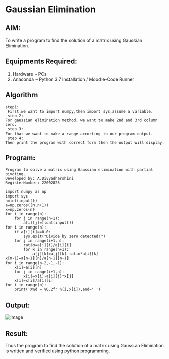 # Gaussian Elimination

## AIM:
To write a program to find the solution of a matrix using Gaussian Elimination.

## Equipments Required:
1. Hardware – PCs
2. Anaconda – Python 3.7 Installation / Moodle-Code Runner

## Algorithm
```
step1:
 First,we want to import numpy,then import sys,assume a variable.
 step 2:
For gaussian elimination method, we want to make 2nd and 3rd column zero.
 step 3:
For that we want to make a range accorting to our program output.
 step 4:
Then print the program with correct form then the output will display.
```

## Program:
```
Program to solve a matrix using Gaussian elimination with partial pivoting.
Developed by: A.Divyadharshini 
RegisterNumber: 22002825

import numpy as np
import sys
n=int(input())
a=np.zeros((n,n+1))
x=np.zeros(n)
for i in range(n):
    for j in range(n+1):
        a[i][j]=float(input())
for i in range(n):
    if a[i][i]==0.0:
        sys.exit("Divide by zero detected!")
    for j in range(i+1,n):
        ratio=a[j][i]/a[i][i]
        for k in range(n+1):
            a[j][k]=a[j][k]-ratio*a[i][k]
x[n-1]=a[n-1][n]/a[n-1][n-1]
for i in range(n-2,-1,-1):
    x[i]=a[i][n]
    for j in range(i+1,n):
        x[i]=x[i]-a[i][j]*x[j]
    x[i]=x[i]/a[i][i]
for i in range(n):
    print('X%d = %0.2f' %(i,x[i]),end=' ')

```

## Output:
![image](https://github.com/ajinajoshpin/Gaussian/assets/148514578/3d74f243-af68-4213-90ac-67b795f50596)



## Result:
Thus the program to find the solution of a matrix using Gaussian Elimination is written and verified using python programming.

